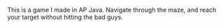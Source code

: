 This is a game I made in AP Java.  Navigate through the maze, and reach your target without hitting the bad guys.
